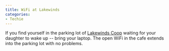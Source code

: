 ```yaml
---
title: WiFi at Lakewinds
categories:
- Techie
---
```


If you find yourself in the parking lot of [Lakewinds Coop](http://www.lakewinds.com/store/) waiting for your daughter to wake up -- bring your laptop. The open WiFi in the cafe extends into the parking lot with no problems.
